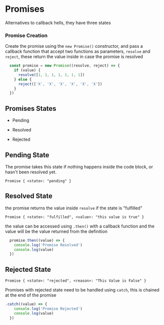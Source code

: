# Promises

Alternatives to callback hells, they have three states 

### Promise Creation

Create the promise using the `new Promise()` constructor, and pass a callback function that accept two functions as parameters, `resolve` and `reject`, these return the value inside in case the promise is resolved

```javascript
  const promise = new Promise((resolve, reject) => {
    if (value) {
      resolve([1, 1, 1, 1, 1, 1, 1])
    } else {
      reject(['X', 'X', 'X', 'X', 'X', 'X'])
    }
  })
```

## Promises States

- Pending

- Resolved

- Rejected

## Pending State

The promise takes this state if nothing happens inside the code block, or hasn't been resolved yet.

`Promise { <state>: "pending" }`

## Resolved State

the promise returns the value inside `resolve` if the state is "fulfilled" 

`Promise { <state>: "fulfilled", <value>: "this value is true" }`

the value can be accessed using `.then()` with a callback function and the value will be the value returned from the definition

```javascript
  promise.then((value) => {
    console.log('Promise Resolved')
    console.log(value)
  })
```

## Rejected State

`Promise { <state>: "rejected", <reason>: "This Value is False" }`

Promises with rejected state need to be handled using `catch`, this is chained at the end of the promise 

```javascript
.catch((value) => {
    console.log('Promise Rejected')
    console.log(value)
  })
```


